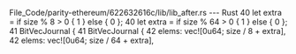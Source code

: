 File_Code/parity-ethereum/622632616c/lib/lib_after.rs --- Rust
40                 let extra = if size % 8 > 0  { 1 } else { 0 };                                                                                            40                 let extra = if size % 64 > 0  { 1 } else { 0 };
41                 BitVecJournal {                                                                                                                           41                 BitVecJournal {
42                         elems: vec![0u64; size / 8 + extra],                                                                                              42                         elems: vec![0u64; size / 64 + extra],

